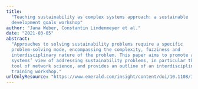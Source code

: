 ```yaml
---
title:
  "Teaching sustainability as complex systems approach: a sustainable
  development goals workshop"
author: "Jana Weber, Constantin Lindenmeyer et al."
date: "2021-03-05"
abstract:
  "Approaches to solving sustainability problems require a specific
  problem-solving mode, encompassing the complexity, fuzziness and
  interdisciplinary nature of the problem. This paper aims to promote a complex
  systems’ view of addressing sustainability problems, in particular through the
  tool of network science, and provides an outline of an interdisciplinary
  training workshop."
urlOnlyResource: "https://www.emerald.com/insight/content/doi/10.1108/IJSHE-06-2020-0209/full/html"
---
```

